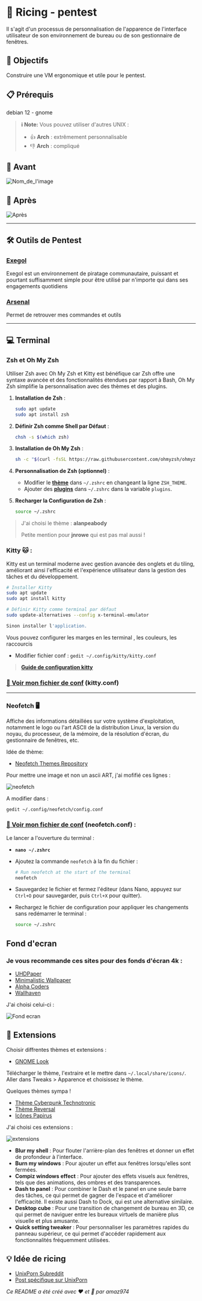 # 🍛 Ricing - pentest

Il s'agit d'un processus de personnalisation de l'apparence de l'interface utilisateur de son environnement de bureau ou de son gestionnaire de fenêtres.

## 🎯 Objectifs

Construire une VM ergonomique et utile pour le pentest.

## 📋 Prérequis

debian 12 - gnome&#x20;

> **ℹ️ Note:** Vous pouvez utiliser d'autres UNIX :
> - 👍 **Arch** : extrêmement personnalisable
> - 👎 **Arch** : compliqué

## 📸 Avant&#x20;

![Nom_de_l'image](chemin/vers/l'image)


## 📸 Après&#x20;

![Après](Image/rice.gif)
***

## 🛠️ Outils de Pentest

### [Exegol ](https://exegol.readthedocs.io/en/latest/getting-started/install.html#installation)

Exegol est un environnement de piratage communautaire, puissant et pourtant suffisamment simple pour être utilisé par n'importe qui dans ses engagements quotidiens

### [Arsenal ](https://www.it-connect.fr/linux-inventaire-commandes-favorites-outil-arsenal/)

Permet de retrouver mes commandes et outils

***

## 💻 &#x20;Terminal&#x20;

### Zsh et Oh My Zsh

Utiliser Zsh avec Oh My Zsh et Kitty est bénéfique car Zsh offre une syntaxe avancée et des fonctionnalités étendues par rapport à Bash, Oh My Zsh simplifie la personnalisation avec des thèmes et des plugins.&#x20;

1.  **Installation de Zsh** :

    ```bash
    sudo apt update
    sudo apt install zsh
    ```
2.  **Définir Zsh comme Shell par Défaut** :

    ```bash
    chsh -s $(which zsh)
    ```
3.  **Installation de Oh My Zsh** :

    ```bash
    sh -c "$(curl -fsSL https://raw.githubusercontent.com/ohmyzsh/ohmyzsh/master/tools/install.sh)"
    ```
4. **Personnalisation de Zsh (optionnel)** :
   * Modifier le [**thème**](https://github.com/ohmyzsh/ohmyzsh/wiki/Themes) dans `~/.zshrc` en changeant la ligne `ZSH_THEME`.
   * Ajouter des [**plugins**](https://github.com/ohmyzsh/ohmyzsh/wiki/Plugins) dans `~/.zshrc` dans la variable `plugins`.
5.  **Recharger la Configuration de Zsh** :

    ```bash
    source ~/.zshrc
    ```

> J'ai choisi le thème : **alanpeabody**
>
> Petite mention pour **jnrowe** qui est pas mal aussi !

### Kitty 🐱 :&#x20;

Kitty est un terminal moderne avec gestion avancée des onglets et du tiling, améliorant ainsi l'efficacité et l'expérience utilisateur dans la gestion des tâches et du développement.

```bash
# Installer Kitty
sudo apt update
sudo apt install kitty

# Définir Kitty comme terminal par défaut
sudo update-alternatives --config x-terminal-emulator

Sinon installer l'application.
```

Vous pouvez configurer les marges en les terminal , les couleurs, les raccourcis&#x20;

* Modifier fichier conf : `gedit ~/.config/kitty/kitty.conf`


> [**Guide de configuration kitty** ](https://linuxiac.com/kitty-terminal-emulator/)&#x20;

### [📂 Voir mon fichier de conf](Configs/kitty.conf) (kitty.conf)&#x20;

***

### Neofetch 🖥️

Affiche des informations détaillées sur votre système d'exploitation, notamment le logo ou l'art ASCII de la distribution Linux, la version du noyau, du processeur, de la mémoire, de la résolution d'écran, du gestionnaire de fenêtres, etc.

Idée de thème:&#x20;

- [Neofetch Themes Repository](https://github.com/mmsaeed509/neofetch-themes/)

Pour mettre une image et non un ascii ART, j'ai mofifié ces lignes :&#x20;

![neofetch](Images/neofetch-img.png)

A modifier dans :&#x20;

`gedit ~/.config/neofetch/config.conf`

### [📂 Voir mon fichier de conf](Configs/neofetch.conf) (neofetch.conf) :&#x20;



Le lancer a l'ouverture du terminal :&#x20;

* <pre class="language-sh"><code class="lang-sh"><strong>nano ~/.zshrc
  </strong></code></pre>
*   Ajoutez la commande `neofetch` à la fin du fichier :

    ```sh
    # Run neofetch at the start of the terminal
    neofetch
    ```
* Sauvegardez le fichier et fermez l'éditeur (dans Nano, appuyez sur `Ctrl+O` pour sauvegarder, puis `Ctrl+X` pour quitter).
*   Rechargez le fichier de configuration pour appliquer les changements sans redémarrer le terminal :

    ```sh
    source ~/.zshrc
    ```

## Fond d'ecran&#x20;

### Je vous recommande ces sites pour des fonds d'écran 4k :

- [UHDPaper](https://www.uhdpaper.com/)
- [Minimalistic Wallpaper](https://minimalistic-wallpaper.demolab.com/)
- [Alpha Coders](https://alphacoders.com/)
- [Wallhaven](https://wallhaven.cc/)

J'ai choisi celui-ci :&#x20;

![Fond ecran](Images/chambre.jpg)


## 🧱 Extensions&#x20;

Choisir diffrentes thèmes et extensions : 
- [GNOME Look](https://www.gnome-look.org)

Télécharger le thème, l'extraire et le mettre dans `~/.local/share/icons/`. Aller dans Tweaks > Apparence et choisissez le thème.

Quelques thèmes sympa ! 
* [Thème Cyberpunk Technotronic](https://github.com/dreifacherspass/cyberpunk-technotronic-icon-theme/tree/main)
* [Thème Reversal](https://github.com/yeyushengfan258/Reversal-icon-theme)
* [Icônes Papirus](https://github.com/PapirusDevelopmentTeam/papirus-icon-theme)

J'ai choisi ces extensions :&#x20;

![extensions](Images/extension-img.png)

* **Blur my shell** : Pour flouter l'arrière-plan des fenêtres et donner un effet de profondeur à l'interface.
* **Burn my windows** : Pour ajouter un effet aux fenêtres lorsqu'elles sont fermées.
* **Compiz windows effect** : Pour ajouter des effets visuels aux fenêtres, tels que des animations, des ombres et des transparences.
* **Dash to panel** : Pour combiner le Dash et le panel en une seule barre des tâches, ce qui permet de gagner de l'espace et d'améliorer l'efficacité. Il existe aussi Dash to Dock, qui est une alternative similaire.
* **Desktop cube** : Pour une transition de changement de bureau en 3D, ce qui permet de naviguer entre les bureaux virtuels de manière plus visuelle et plus amusante.
* **Quick setting tweaker** : Pour personnaliser les paramètres rapides du panneau supérieur, ce qui permet d'accéder rapidement aux fonctionnalités fréquemment utilisées.



## 💡 Idée de ricing&#x20;

- [UnixPorn Subreddit](https://www.reddit.com/r/unixporn/)
- [Post spécifique sur UnixPorn](https://www.reddit.com/r/unixporn/comments/ca6ntg/kde_plasma_retrofuturism_an_outrunning_cyberpunk/)

_Ce README a été créé avec ❤️ et 🍚 par amaz974_
